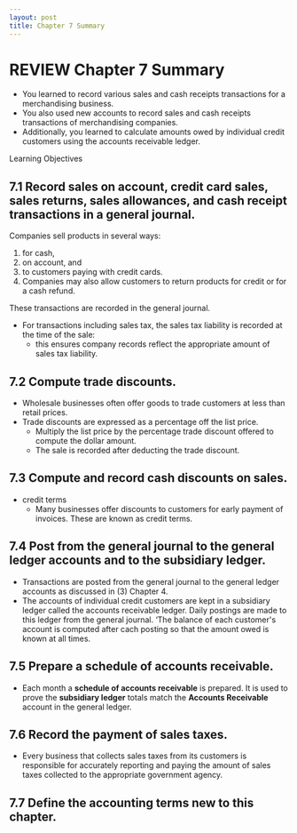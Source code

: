 ```yaml
---
layout: post
title: Chapter 7 Summary
---
```



# REVIEW Chapter 7 Summary

- You learned to record various sales and cash receipts transactions for a merchandising business. 
- You also used new accounts to record sales and cash receipts transactions of merchandising companies. 
- Additionally, you learned to calculate amounts owed by individual credit customers using the accounts receivable ledger.

Learning Objectives

## 7.1 Record sales on account, credit card sales, sales returns, sales allowances, and cash receipt transactions in a general journal.

Companies sell products in several ways:
1. for cash, 
2. on account, and 
3. to customers paying with credit cards. 
4. Companies may also allow customers to return products for credit or for a cash refund. 

These transactions are recorded in the general journal. 

- For transactions including sales tax, the sales tax liability is recorded at the time of the sale: 
   - this ensures company records reflect the appropriate amount of sales tax liability.

## 7.2 Compute trade discounts.

- Wholesale businesses often offer goods to trade customers at less than retail prices. 
- Trade discounts are expressed as a percentage off the list price. 
   - Multiply the list price by the percentage trade discount offered to compute the dollar amount.
   - The sale is recorded after deducting the trade discount.

## 7.3 Compute and record cash discounts on sales.

- credit terms
   - Many businesses offer discounts to customers for early payment of invoices. These are known as credit terms.

## 7.4 Post from the general journal to the general ledger accounts and to the subsidiary ledger.

- Transactions are posted from the general journal to the general ledger accounts as discussed in (3) Chapter 4. 
- The accounts of individual credit customers are kept in a subsidiary ledger called the accounts receivable ledger. Daily postings are made to this ledger from the general journal. ‘The balance of each customer's account is computed after cach posting so that the amount owed is known at all times.

## 7.5 Prepare a schedule of accounts receivable.

- Each month a **schedule of accounts receivable** is prepared. It is used to prove the **subsidiary ledger** totals match the **Accounts Receivable** account in the general ledger.

## 7.6 Record the payment of sales taxes.

- Every business that collects sales taxes from its customers is responsible for accurately reporting and paying the amount of sales taxes collected to the appropriate government agency.

## 7.7 Define the accounting terms new to this chapter.




